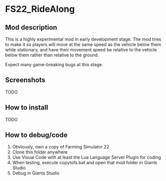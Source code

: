 # FS22_RideAlong

## Mod description

This is a highly experimental mod in early development stage.
The mod tries to make it so players will move at the same speed as the vehicle below them while stationary, and have their movement speed be relative to the vehicle below them rather than relative to the ground.

Expect many game-breaking bugs at this stage.

## Screenshots

TODO

## How to install

TODO

## How to debug/code

1. Obviously, own a copy of Farming Simulator 22
1. Clone this folder anywhere
1. Use Visual Code with at least the Lua Language Server Plugin for coding
1. When testing, execute copytofs.bat and open that mod folder in Giants Studio
1. Debug in Giants Studio
